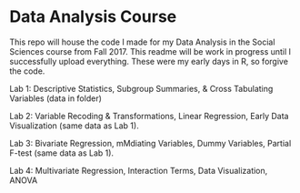# Data Analysis Course

This repo will house the code I made for my Data Analysis in the Social Sciences course from Fall 2017. This readme will be work in progress until I successfully upload everything. These were my early days in R, so forgive the code.

Lab 1: Descriptive Statistics, Subgroup Summaries, & Cross Tabulating Variables (data in folder)

Lab 2: Variable Recoding & Transformations, Linear Regression, Early Data Visualization (same data as Lab 1).

Lab 3: Bivariate Regression, mMdiating Variables, Dummy Variables, Partial F-test (same data as Lab 1).

Lab 4: Multivariate Regression, Interaction Terms, Data Visualization, ANOVA



